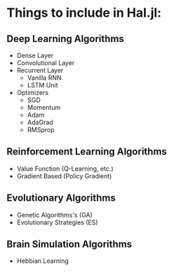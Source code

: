 # Things to include in Hal.jl:

## Deep Learning Algorithms
  * Dense Layer
  * Convolutional Layer
  * Recurrent Layer
    * Vanilla RNN
    * LSTM Unit
  * Optimizers
    * SGD
    * Momentum
    * Adam
    * AdaGrad
    * RMSprop

## Reinforcement Learning Algorithms
  * Value Function (Q-Learning, etc.) 
  * Gradient Based (Policy Gradient)

## Evolutionary Algorithms
  * Genetic Algorithms's (GA)
  * Evolutionary Strategies (ES)

##  Brain Simulation Algorithms
  * Hebbian Learning



